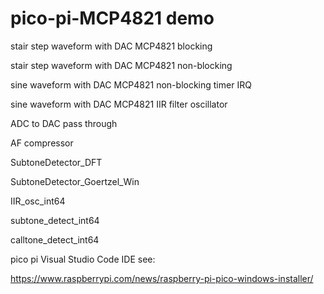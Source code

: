 # pico-pi-MCP4821 demo

stair step waveform with DAC MCP4821 blocking

stair step waveform with DAC MCP4821 non-blocking

sine waveform with DAC MCP4821 non-blocking timer IRQ

sine waveform with DAC MCP4821 IIR filter oscillator

ADC to DAC pass through 

AF compressor

SubtoneDetector_DFT

SubtoneDetector_Goertzel_Win

IIR_osc_int64

subtone_detect_int64

calltone_detect_int64


pico pi Visual Studio Code IDE see:

https://www.raspberrypi.com/news/raspberry-pi-pico-windows-installer/

